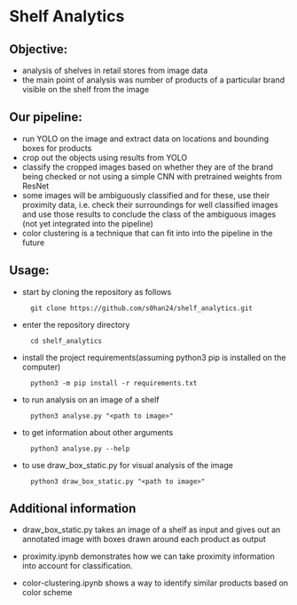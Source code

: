# Shelf Analytics
## Objective:
- analysis of shelves in retail stores from image data
- the main point of analysis was number of products of a particular brand visible on the shelf from the image

## Our pipeline:
- run YOLO on the image and extract data on locations and bounding boxes for products
- crop out the objects using results from YOLO
- classify the cropped images based on whether they are of the brand being checked or not using a simple CNN with pretrained weights from ResNet
- some images will be ambiguously classified and for these, use their proximity data, i.e. check their surroundings for well classified images and use those results to conclude the class of the ambiguous images (not yet integrated into the pipeline)
- color clustering is a technique that can fit into into the pipeline in the future

## Usage:
- start by cloning the repository as follows

        git clone https://github.com/s0han24/shelf_analytics.git

- enter the repository directory

        cd shelf_analytics

- install the project requirements(assuming python3 pip is installed on the computer)

        python3 -m pip install -r requirements.txt

- to run analysis on an image of a shelf

        python3 analyse.py "<path to image>"

- to get information about other arguments

        python3 analyse.py --help

- to use draw_box_static.py for visual analysis of the image

        python3 draw_box_static.py "<path to image>"

## Additional information
- draw_box_static.py takes an image of a shelf as input and gives out an annotated image with boxes drawn around each product as output

- proximity.ipynb demonstrates how we can take proximity information into account for classification.

- color-clustering.ipynb shows a way to identify similar products based on color scheme